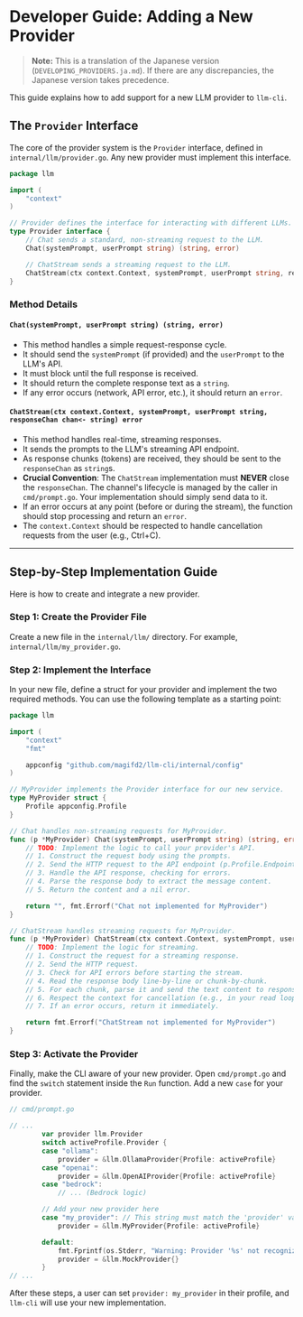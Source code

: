 # Developer Guide: Adding a New Provider

> **Note:** This is a translation of the Japanese version (`DEVELOPING_PROVIDERS.ja.md`). If there are any discrepancies, the Japanese version takes precedence.

This guide explains how to add support for a new LLM provider to `llm-cli`.

## The `Provider` Interface

The core of the provider system is the `Provider` interface, defined in `internal/llm/provider.go`. Any new provider must implement this interface.

```go
package llm

import (
	"context"
)

// Provider defines the interface for interacting with different LLMs.
type Provider interface {
	// Chat sends a standard, non-streaming request to the LLM.
	Chat(systemPrompt, userPrompt string) (string, error)

	// ChatStream sends a streaming request to the LLM.
	ChatStream(ctx context.Context, systemPrompt, userPrompt string, responseChan chan<- string) error
}
```

### Method Details

#### `Chat(systemPrompt, userPrompt string) (string, error)`

*   This method handles a simple request-response cycle.
*   It should send the `systemPrompt` (if provided) and the `userPrompt` to the LLM's API.
*   It must block until the full response is received.
*   It should return the complete response text as a `string`.
*   If any error occurs (network, API error, etc.), it should return an `error`.

#### `ChatStream(ctx context.Context, systemPrompt, userPrompt string, responseChan chan<- string) error`

*   This method handles real-time, streaming responses.
*   It sends the prompts to the LLM's streaming API endpoint.
*   As response chunks (tokens) are received, they should be sent to the `responseChan` as `string`s.
*   **Crucial Convention**: The `ChatStream` implementation must **NEVER** close the `responseChan`. The channel's lifecycle is managed by the caller in `cmd/prompt.go`. Your implementation should simply send data to it.
*   If an error occurs at any point (before or during the stream), the function should stop processing and return an `error`.
*   The `context.Context` should be respected to handle cancellation requests from the user (e.g., Ctrl+C).

---

## Step-by-Step Implementation Guide

Here is how to create and integrate a new provider.

### Step 1: Create the Provider File

Create a new file in the `internal/llm/` directory. For example, `internal/llm/my_provider.go`.

### Step 2: Implement the Interface

In your new file, define a struct for your provider and implement the two required methods. You can use the following template as a starting point:

```go
package llm

import (
	"context"
	"fmt"

	appconfig "github.com/magifd2/llm-cli/internal/config"
)

// MyProvider implements the Provider interface for our new service.
type MyProvider struct {
	Profile appconfig.Profile
}

// Chat handles non-streaming requests for MyProvider.
func (p *MyProvider) Chat(systemPrompt, userPrompt string) (string, error) {
	// TODO: Implement the logic to call your provider's API.
	// 1. Construct the request body using the prompts.
	// 2. Send the HTTP request to the API endpoint (p.Profile.Endpoint).
	// 3. Handle the API response, checking for errors.
	// 4. Parse the response body to extract the message content.
	// 5. Return the content and a nil error.

	return "", fmt.Errorf("Chat not implemented for MyProvider")
}

// ChatStream handles streaming requests for MyProvider.
func (p *MyProvider) ChatStream(ctx context.Context, systemPrompt, userPrompt string, responseChan chan<- string) error {
	// TODO: Implement the logic for streaming.
	// 1. Construct the request for a streaming response.
	// 2. Send the HTTP request.
	// 3. Check for API errors before starting the stream.
	// 4. Read the response body line-by-line or chunk-by-chunk.
	// 5. For each chunk, parse it and send the text content to responseChan.
	// 6. Respect the context for cancellation (e.g., in your read loop).
	// 7. If an error occurs, return it immediately.

	return fmt.Errorf("ChatStream not implemented for MyProvider")
}

```

### Step 3: Activate the Provider

Finally, make the CLI aware of your new provider. Open `cmd/prompt.go` and find the `switch` statement inside the `Run` function. Add a new `case` for your provider.

```go
// cmd/prompt.go

// ...
        var provider llm.Provider
        switch activeProfile.Provider {
        case "ollama":
            provider = &llm.OllamaProvider{Profile: activeProfile}
        case "openai":
            provider = &llm.OpenAIProvider{Profile: activeProfile}
        case "bedrock":
            // ... (Bedrock logic)

        // Add your new provider here
        case "my_provider": // This string must match the 'provider' value in the config
            provider = &llm.MyProvider{Profile: activeProfile}

        default:
            fmt.Fprintf(os.Stderr, "Warning: Provider '%s' not recognized...\n", activeProfile.Provider)
            provider = &llm.MockProvider{}
        }
// ...
```

After these steps, a user can set `provider: my_provider` in their profile, and `llm-cli` will use your new implementation.
